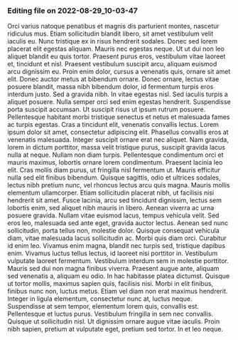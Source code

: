 

### Editing file on 2022-08-29_10-03-47

Orci varius natoque penatibus et magnis dis parturient montes, nascetur ridiculus mus. Etiam sollicitudin blandit libero, sit amet vestibulum velit iaculis eu. Nunc tristique ex in risus hendrerit sodales. Donec sed lorem placerat elit egestas aliquam. Mauris nec egestas neque. Ut ut dui non leo aliquet blandit eu quis tortor. Praesent purus eros, vestibulum vitae laoreet et, tincidunt et nisl. Praesent vestibulum suscipit arcu, aliquam euismod arcu dignissim eu. Proin enim dolor, cursus a venenatis quis, ornare sit amet elit. Donec auctor metus at bibendum ornare. Donec ornare, lectus vitae posuere blandit, massa nibh bibendum dolor, id fermentum turpis eros interdum justo. Sed a gravida nibh. In vitae egestas nisl. Sed iaculis turpis a aliquet posuere.
Nulla semper orci sed enim egestas hendrerit. Suspendisse porta suscipit accumsan. Ut suscipit risus ut ipsum rutrum posuere. Pellentesque habitant morbi tristique senectus et netus et malesuada fames ac turpis egestas. Cras a tincidunt elit, venenatis convallis lectus. Lorem ipsum dolor sit amet, consectetur adipiscing elit. Phasellus convallis eros at venenatis malesuada. Integer suscipit ornare erat nec aliquet. Nam gravida, lorem in dictum porttitor, massa velit tristique purus, suscipit gravida lacus nulla at neque. Nullam non diam turpis. Pellentesque condimentum orci et mauris maximus, lobortis ornare lorem condimentum.
Praesent lacinia leo elit. Cras mollis diam purus, ut fringilla nisl fermentum ut. Mauris efficitur nulla sed elit finibus bibendum. Quisque sagittis, odio et ultrices sodales, lectus nibh pretium nunc, vel rhoncus lectus arcu quis magna. Mauris mollis elementum ullamcorper. Etiam sollicitudin placerat nibh, ut facilisis nisi hendrerit sit amet. Fusce lacinia, arcu sed tincidunt dignissim, lectus sem lobortis enim, sed aliquet nibh mauris in libero. Aenean viverra ac urna posuere gravida. Nullam vitae euismod lacus, tempus vehicula velit. Sed eros leo, malesuada sed ante eget, gravida auctor lectus.
Aenean sed nunc sollicitudin, porta tellus non, molestie dolor. Quisque consequat vehicula diam, vitae malesuada lacus sollicitudin ac. Morbi quis diam orci. Curabitur id enim leo. Vivamus enim magna, blandit nec turpis sed, tristique dapibus enim. Vivamus luctus tellus lectus, id laoreet nisi porttitor in. Vestibulum vulputate laoreet fermentum. Vestibulum interdum sem in molestie porttitor. Mauris sed dui non magna finibus viverra. Praesent augue ante, aliquam sed venenatis a, aliquam eu odio. In hac habitasse platea dictumst. Quisque ut tortor mollis, maximus sapien quis, facilisis nisi.
Morbi in elit finibus, finibus nunc non, luctus metus. Etiam vel diam non erat maximus hendrerit. Integer in ligula elementum, consectetur nunc at, luctus neque. Suspendisse at sem tempor, elementum lorem quis, convallis est. Pellentesque et luctus purus. Vestibulum fringilla in sem nec convallis. Quisque ut sollicitudin nisl. Ut dignissim ornare augue vitae iaculis. Proin nibh sapien, pretium at vulputate eget, pretium sed tortor. In et leo neque.


